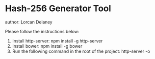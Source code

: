 Hash-256 Generator Tool
====================

author: Lorcan Delaney

Please follow the instructions below:
1) Install http-server: npm install -g http-server
2) Install bower: npm install -g bower
3) Run the following command in the root of the project: http-server -o

